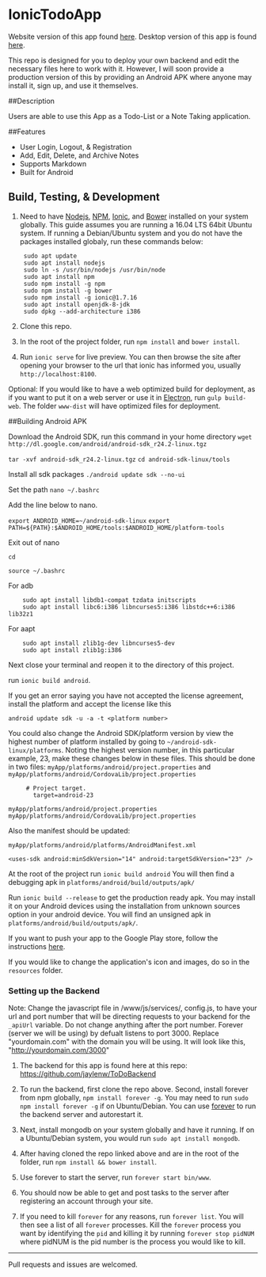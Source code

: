 # IonicTodoApp

Website version of this app found [here](https://github.com/jaylenw/AngularJsTodoApp). Desktop version of this app is found [here](https://github.com/jaylenw/ElectronTodoApp).

This repo is designed for you to deploy your own backend and edit the necessary files here to work with it. However, I will soon provide a production version of this by providing an Android APK where anyone may install it, sign up, and use it themselves.

##Description

Users are able to use this App as a Todo-List or a Note Taking application.

##Features

* User Login, Logout, & Registration
* Add, Edit, Delete, and Archive Notes
* Supports Markdown
* Built for Android

## Build, Testing, & Development

1. Need to have [Nodejs](https://nodejs.org/en/), [NPM](https://www.npmjs.com/), [Ionic](http://ionicframework.com/), and [Bower](https://bower.io/) installed on your system globally. This guide assumes you are running a 16.04 LTS 64bit Ubuntu system. If running a Debian/Ubuntu system and you do not have the packages installed globaly, run these commands below:

        sudo apt update  
        sudo apt install nodejs  
        sudo ln -s /usr/bin/nodejs /usr/bin/node  
        sudo apt install npm
        sudo npm install -g npm
        sudo npm install -g bower
        sudo npm install -g ionic@1.7.16
        sudo apt install openjdk-8-jdk
        sudo dpkg --add-architecture i386

2. Clone this repo.

3. In the root of the project folder, run `npm install` and `bower install`.

4. Run `ionic serve` for live preview. You can then browse the site after opening your browser to the url that ionic has informed you, usually `http://localhost:8100`.

Optional: If you would like to have a web optimized build for deployment, as if you want to put it on a web server or use it in [Electron](http://electron.atom.io/), run `gulp build-web`. The folder `www-dist` will have optimized files for deployment.

##Building Android APK

Download the Android SDK, run this command in your home directory
`wget http://dl.google.com/android/android-sdk_r24.2-linux.tgz`

`tar -xvf android-sdk_r24.2-linux.tgz`
`cd android-sdk-linux/tools`

Install all sdk packages
`./android update sdk --no-ui`

Set the path
`nano ~/.bashrc`

Add the line below to nano.

`export ANDROID_HOME=~/android-sdk-linux`
`export PATH=${PATH}:$ANDROID_HOME/tools:$ANDROID_HOME/platform-tools`

Exit out of nano

`cd`

`source ~/.bashrc`

For adb

        sudo apt install libdb1-compat tzdata initscripts
        sudo apt install libc6:i386 libncurses5:i386 libstdc++6:i386 lib32z1

For aapt

        sudo apt install zlib1g-dev libncurses5-dev
        sudo apt install zlib1g:i386

Next close your terminal and reopen it to the directory of this project.

run `ionic build android`.

If you get an error saying you have not accepted the license agreement,
install the platform and accept the license like this

`android update sdk -u -a -t <platform number>`

You could also change the Android SDK/platform version by view the highest number
of platform installed by going to `~/android-sdk-linux/platforms`. Noting the highest
version number, in this particular example, 23, make these changes below in these files.
This should be done in two files:
`myApp/platforms/android/project.properties` and
`myApp/platforms/android/CordovaLib/project.properties`

         # Project target.
	       target=android-23

`myApp/platforms/android/project.properties myApp/platforms/android/CordovaLib/project.properties`

Also the manifest should be updated:

`myApp/platforms/android/platforms/AndroidManifest.xml`

`<uses-sdk android:minSdkVersion="14" android:targetSdkVersion="23" />`

At the root of the project run `ionic build android`
You will then find a debugging apk in `platforms/android/build/outputs/apk/`

Run `ionic build --release` to get the production ready apk. You may install it
on your Android devices using the installation from unknown sources option in
your android device. You will find an unsigned apk in `platforms/android/build/outputs/apk/`.

If you want to push your app to the Google Play store, follow the instructions
[here](http://ionicframework.com/docs/guide/publishing.html).

If you would like to change the application's icon and images, do so in the
`resources` folder.


### Setting up the Backend

Note: Change the javascript file in /www/js/services/, config.js,  to have your url and port number
   that will be directing requests to your backend for the `_apiUrl` variable. Do not change anything after the port number. Forever (server we will be using) by defualt listens to port 3000. Replace "yourdomain.com" with the domain you will be using. It will look like this, "http://yourdomain.com/3000"

1. The backend for this app is found here at this repo: https://github.com/jaylenw/ToDoBackend

2. To run the backend, first clone the repo above. Second, install forever from npm globally, `npm install forever -g`. You may    need to run `sudo npm install forever -g` if on Ubuntu/Debian.
   You can use [forever](https://www.npmjs.com/package/forever) to run the backend server and autorestart it.

3. Next, install mongodb on your system globally and have it running. If on a Ubuntu/Debian system, you would run
   `sudo apt install mongodb`.

4. After having cloned the repo linked above and are in the root of the folder, run `npm install && bower install`.

5. Use forever to start the server, run `forever start bin/www`.

6. You should now be able to get and post tasks to the server after registering an account through your site.

7. If you need to kill `forever` for any reasons, run `forever list`. You will then see a list of all `forever` processes. Kill the `forever` process you want
by identifying the `pid` and killing it by running `forever stop pidNUM` where pidNUM is the pid number is the process you would like to kill.

--------------------------------------------------------------------------------------------------------------

Pull requests and issues are welcomed.
